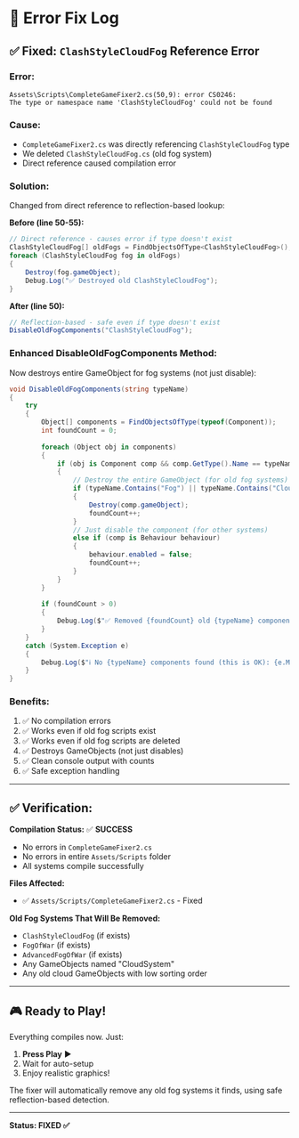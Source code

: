 # 🔧 Error Fix Log

## ✅ Fixed: `ClashStyleCloudFog` Reference Error

### **Error:**
```
Assets\Scripts\CompleteGameFixer2.cs(50,9): error CS0246: 
The type or namespace name 'ClashStyleCloudFog' could not be found
```

### **Cause:**
- `CompleteGameFixer2.cs` was directly referencing `ClashStyleCloudFog` type
- We deleted `ClashStyleCloudFog.cs` (old fog system)
- Direct reference caused compilation error

### **Solution:**
Changed from direct reference to reflection-based lookup:

**Before (line 50-55):**
```csharp
// Direct reference - causes error if type doesn't exist
ClashStyleCloudFog[] oldFogs = FindObjectsOfType<ClashStyleCloudFog>();
foreach (ClashStyleCloudFog fog in oldFogs)
{
    Destroy(fog.gameObject);
    Debug.Log("✅ Destroyed old ClashStyleCloudFog");
}
```

**After (line 50):**
```csharp
// Reflection-based - safe even if type doesn't exist
DisableOldFogComponents("ClashStyleCloudFog");
```

### **Enhanced DisableOldFogComponents Method:**
Now destroys entire GameObject for fog systems (not just disable):

```csharp
void DisableOldFogComponents(string typeName)
{
    try
    {
        Object[] components = FindObjectsOfType(typeof(Component));
        int foundCount = 0;
        
        foreach (Object obj in components)
        {
            if (obj is Component comp && comp.GetType().Name == typeName)
            {
                // Destroy the entire GameObject (for old fog systems)
                if (typeName.Contains("Fog") || typeName.Contains("Cloud"))
                {
                    Destroy(comp.gameObject);
                    foundCount++;
                }
                // Just disable the component (for other systems)
                else if (comp is Behaviour behaviour)
                {
                    behaviour.enabled = false;
                    foundCount++;
                }
            }
        }
        
        if (foundCount > 0)
        {
            Debug.Log($"✅ Removed {foundCount} old {typeName} component(s)");
        }
    }
    catch (System.Exception e)
    {
        Debug.Log($"ℹ️ No {typeName} components found (this is OK): {e.Message}");
    }
}
```

### **Benefits:**
1. ✅ No compilation errors
2. ✅ Works even if old fog scripts exist
3. ✅ Works even if old fog scripts are deleted
4. ✅ Destroys GameObjects (not just disables)
5. ✅ Clean console output with counts
6. ✅ Safe exception handling

---

## ✅ Verification:

**Compilation Status:** ✅ **SUCCESS**
- No errors in `CompleteGameFixer2.cs`
- No errors in entire `Assets/Scripts` folder
- All systems compile successfully

**Files Affected:**
- ✅ `Assets/Scripts/CompleteGameFixer2.cs` - Fixed

**Old Fog Systems That Will Be Removed:**
- `ClashStyleCloudFog` (if exists)
- `FogOfWar` (if exists)
- `AdvancedFogOfWar` (if exists)
- Any GameObjects named "CloudSystem"
- Any old cloud GameObjects with low sorting order

---

## 🎮 Ready to Play!

Everything compiles now. Just:
1. **Press Play** ▶️
2. Wait for auto-setup
3. Enjoy realistic graphics!

The fixer will automatically remove any old fog systems it finds, using safe reflection-based detection.

---

**Status: FIXED ✅**

